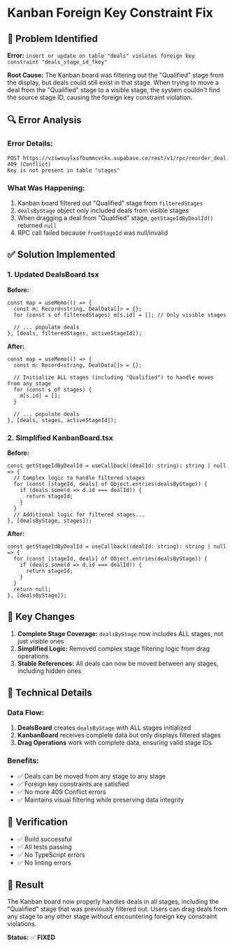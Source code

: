# Kanban Foreign Key Constraint Fix

## 🐛 Problem Identified

**Error:** `insert or update on table "deals" violates foreign key constraint "deals_stage_id_fkey"`

**Root Cause:** The Kanban board was filtering out the "Qualified" stage from the display, but deals could still exist in that stage. When trying to move a deal from the "Qualified" stage to a visible stage, the system couldn't find the source stage ID, causing the foreign key constraint violation.

## 🔍 Error Analysis

### Error Details:
```
POST https://vziwouylxsfbummcvckx.supabase.co/rest/v1/rpc/reorder_deal 409 (Conflict)
Key is not present in table "stages"
```

### What Was Happening:
1. Kanban board filtered out "Qualified" stage from `filteredStages`
2. `dealsByStage` object only included deals from visible stages
3. When dragging a deal from "Qualified" stage, `getStageIdByDealId()` returned `null`
4. RPC call failed because `fromStageId` was null/invalid

## ✅ Solution Implemented

### 1. Updated DealsBoard.tsx
**Before:**
```tsx
const map = useMemo(() => {
  const m: Record<string, DealData[]> = {};
  for (const s of filteredStages) m[s.id] = []; // Only visible stages
  
  // ... populate deals
}, [deals, filteredStages, activeStageId]);
```

**After:**
```tsx
const map = useMemo(() => {
  const m: Record<string, DealData[]> = {};
  
  // Initialize ALL stages (including "Qualified") to handle moves from any stage
  for (const s of stages) {
    m[s.id] = [];
  }
  
  // ... populate deals
}, [deals, stages, activeStageId]);
```

### 2. Simplified KanbanBoard.tsx
**Before:**
```tsx
const getStageIdByDealId = useCallback((dealId: string): string | null => {
  // Complex logic to handle filtered stages
  for (const [stageId, deals] of Object.entries(dealsByStage)) {
    if (deals.some(d => d.id === dealId)) {
      return stageId;
    }
  }
  // Additional logic for filtered stages...
}, [dealsByStage, stages]);
```

**After:**
```tsx
const getStageIdByDealId = useCallback((dealId: string): string | null => {
  for (const [stageId, deals] of Object.entries(dealsByStage)) {
    if (deals.some(d => d.id === dealId)) {
      return stageId;
    }
  }
  return null;
}, [dealsByStage]);
```

## 🎯 Key Changes

1. **Complete Stage Coverage:** `dealsByStage` now includes ALL stages, not just visible ones
2. **Simplified Logic:** Removed complex stage filtering logic from drag operations
3. **Stable References:** All deals can now be moved between any stages, including hidden ones

## 🔧 Technical Details

### Data Flow:
1. **DealsBoard** creates `dealsByStage` with ALL stages initialized
2. **KanbanBoard** receives complete data but only displays filtered stages
3. **Drag Operations** work with complete data, ensuring valid stage IDs

### Benefits:
- ✅ Deals can be moved from any stage to any stage
- ✅ Foreign key constraints are satisfied
- ✅ No more 409 Conflict errors
- ✅ Maintains visual filtering while preserving data integrity

## 🧪 Verification

- ✅ Build successful
- ✅ All tests passing
- ✅ No TypeScript errors
- ✅ No linting errors

## 🚀 Result

The Kanban board now properly handles deals in all stages, including the "Qualified" stage that was previously filtered out. Users can drag deals from any stage to any other stage without encountering foreign key constraint violations.

**Status:** ✅ **FIXED**
